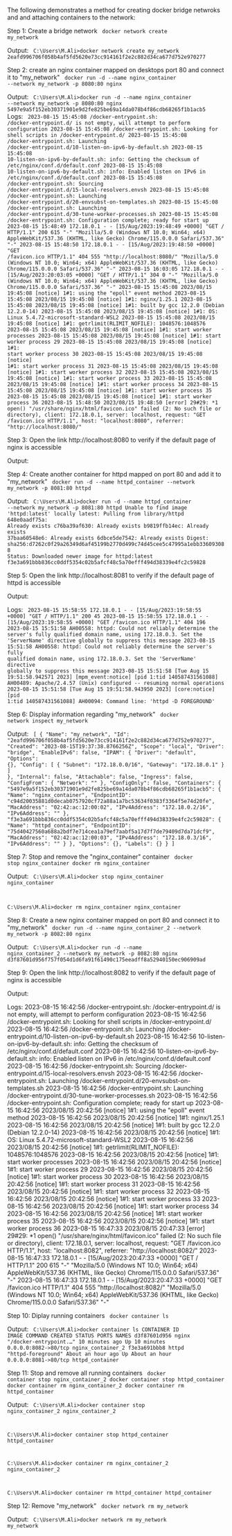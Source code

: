 The following demonstrates a method for creating docker bridge netwroks and
and attaching containers to the network:

Step 1: Create a bridge network
<code>
docker network create my_network
</code>

Output:
<code>
C:\Users\M.Ali>docker network create my_network
2eafd996706f058b4af5fd5620e73cc914161f2e2c882d34ca677d752e970277
</code>

Step 2: create an nginx container mapped on desktops port 80 and connect it to "my_network"
<code>
docker run -d --name nginx_container --network my_network -p 8080:80 nginx
</code>

Output:
<code>
C:\Users\M.Ali>docker run -d --name nginx_container --network my_network -p 8080:80 nginx
5497e9a5f152eb30371901e9d2fe825be69a14da078b4f86cdb68265f1b1acb5
</code>
Logs:
<code>
2023-08-15 15:45:08 /docker-entrypoint.sh: /docker-entrypoint.d/ is not empty, will attempt to perform configuration
2023-08-15 15:45:08 /docker-entrypoint.sh: Looking for shell scripts in /docker-entrypoint.d/
2023-08-15 15:45:08 /docker-entrypoint.sh: Launching /docker-entrypoint.d/10-listen-on-ipv6-by-default.sh
2023-08-15 15:45:08 10-listen-on-ipv6-by-default.sh: info: Getting the checksum of /etc/nginx/conf.d/default.conf
2023-08-15 15:45:08 10-listen-on-ipv6-by-default.sh: info: Enabled listen on IPv6 in /etc/nginx/conf.d/default.conf
2023-08-15 15:45:08 /docker-entrypoint.sh: Sourcing /docker-entrypoint.d/15-local-resolvers.envsh
2023-08-15 15:45:08 /docker-entrypoint.sh: Launching /docker-entrypoint.d/20-envsubst-on-templates.sh
2023-08-15 15:45:08 /docker-entrypoint.sh: Launching /docker-entrypoint.d/30-tune-worker-processes.sh
2023-08-15 15:45:08 /docker-entrypoint.sh: Configuration complete; ready for start up
2023-08-15 15:48:49 172.18.0.1 - - [15/Aug/2023:19:48:49 +0000] "GET / HTTP/1.1" 200 615 "-" "Mozilla/5.0 (Windows NT 10.0; Win64; x64) AppleWebKit/537.36 (KHTML, like Gecko) Chrome/115.0.0.0 Safari/537.36" "-"
2023-08-15 15:48:50 172.18.0.1 - - [15/Aug/2023:19:48:50 +0000] "GET /favicon.ico HTTP/1.1" 404 555 "http://localhost:8080/" "Mozilla/5.0 (Windows NT 10.0; Win64; x64) AppleWebKit/537.36 (KHTML, like Gecko) Chrome/115.0.0.0 Safari/537.36" "-"
2023-08-15 16:03:05 172.18.0.1 - - [15/Aug/2023:20:03:05 +0000] "GET / HTTP/1.1" 304 0 "-" "Mozilla/5.0 (Windows NT 10.0; Win64; x64) AppleWebKit/537.36 (KHTML, like Gecko) Chrome/115.0.0.0 Safari/537.36" "-"
2023-08-15 15:45:08 2023/08/15 19:45:08 [notice] 1#1: using the "epoll" event method
2023-08-15 15:45:08 2023/08/15 19:45:08 [notice] 1#1: nginx/1.25.1
2023-08-15 15:45:08 2023/08/15 19:45:08 [notice] 1#1: built by gcc 12.2.0 (Debian 12.2.0-14) 
2023-08-15 15:45:08 2023/08/15 19:45:08 [notice] 1#1: OS: Linux 5.4.72-microsoft-standard-WSL2
2023-08-15 15:45:08 2023/08/15 19:45:08 [notice] 1#1: getrlimit(RLIMIT_NOFILE): 1048576:1048576
2023-08-15 15:45:08 2023/08/15 19:45:08 [notice] 1#1: start worker processes
2023-08-15 15:45:08 2023/08/15 19:45:08 [notice] 1#1: start worker process 29
2023-08-15 15:45:08 2023/08/15 19:45:08 [notice] 1#1: start worker process 30
2023-08-15 15:45:08 2023/08/15 19:45:08 [notice] 1#1: start worker process 31
2023-08-15 15:45:08 2023/08/15 19:45:08 [notice] 1#1: start worker process 32
2023-08-15 15:45:08 2023/08/15 19:45:08 [notice] 1#1: start worker process 33
2023-08-15 15:45:08 2023/08/15 19:45:08 [notice] 1#1: start worker process 34
2023-08-15 15:45:08 2023/08/15 19:45:08 [notice] 1#1: start worker process 35
2023-08-15 15:45:08 2023/08/15 19:45:08 [notice] 1#1: start worker process 36
2023-08-15 15:48:50 2023/08/15 19:48:50 [error] 29#29: *1 open() "/usr/share/nginx/html/favicon.ico" failed (2: No such file or directory), client: 172.18.0.1, server: localhost, request: "GET /favicon.ico HTTP/1.1", host: "localhost:8080", referrer: "http://localhost:8080/"
</code>

Step 3: Open the link http://localhost:8080 to verify if the default page of nginx is accessible

Output:


Step 4: Create another container for httpd mapped on port 80 and add it to "my_network"
<code>
docker run -d --name httpd_container --network my_network -p 8081:80 httpd
</code>

Output:
<code>
C:\Users\M.Ali>docker run -d --name httpd_container --network my_network -p 8081:80 httpd
Unable to find image 'httpd:latest' locally
latest: Pulling from library/httpd
648e0aadf75a: Already exists
c76ba39af630: Already exists
b9819ffb14ec: Already exists
37baa60548e6: Already exists
6dbce5de7542: Already exists
Digest: sha256:d7262c0f29a26349d6af45199b2770d499c74d45cee5c47995a1ebb336093088
Status: Downloaded newer image for httpd:latest
f3e3a691bbb836cc0ddf5354c02b5afcf48c5a70efff494d38339e4fc2c59828
</code>

Step 5: Open the link http://localhost:8081 to verify if the default page of httpd is accessible

Output:

Logs:
<code>
2023-08-15 15:58:55 172.18.0.1 - - [15/Aug/2023:19:58:55 +0000] "GET / HTTP/1.1" 200 45
2023-08-15 15:58:55 172.18.0.1 - - [15/Aug/2023:19:58:55 +0000] "GET /favicon.ico HTTP/1.1" 404 196
2023-08-15 15:51:58 AH00558: httpd: Could not reliably determine the server's fully qualified domain name, using 172.18.0.3. Set the 'ServerName' directive globally to suppress this message
2023-08-15 15:51:58 AH00558: httpd: Could not reliably determine the server's fully qualified domain name, using 172.18.0.3. Set the 'ServerName' directive globally to suppress this message
2023-08-15 15:51:58 [Tue Aug 15 19:51:58.942571 2023] [mpm_event:notice] [pid 1:tid 140587431561088] AH00489: Apache/2.4.57 (Unix) configured -- resuming normal operations
2023-08-15 15:51:58 [Tue Aug 15 19:51:58.943950 2023] [core:notice] [pid 1:tid 140587431561088] AH00094: Command line: 'httpd -D FOREGROUND'
</code>

Step 6: Display information regarding "my_network"
<code>
docker network inspect my_network
</code>

Output:
<code>
[
    {
        "Name": "my_network",
        "Id": "2eafd996706f058b4af5fd5620e73cc914161f2e2c882d34ca677d752e970277",
        "Created": "2023-08-15T19:37:38.8766256Z",
        "Scope": "local",
        "Driver": "bridge",
        "EnableIPv6": false,
        "IPAM": {
            "Driver": "default",
            "Options": {},
            "Config": [
                {
                    "Subnet": "172.18.0.0/16",
                    "Gateway": "172.18.0.1"
                }
            ]
        },
        "Internal": false,
        "Attachable": false,
        "Ingress": false,
        "ConfigFrom": {
            "Network": ""
        },
        "ConfigOnly": false,
        "Containers": {
            "5497e9a5f152eb30371901e9d2fe825be69a14da078b4f86cdb68265f1b1acb5": {
                "Name": "nginx_container",
                "EndpointID": "c94d20035881d0decab0757920cf72a88a1a7bc53634f0383f3364f5e74d20fe",
                "MacAddress": "02:42:ac:12:00:02",
                "IPv4Address": "172.18.0.2/16",
                "IPv6Address": ""
            },
            "f3e3a691bbb836cc0ddf5354c02b5afcf48c5a70efff494d38339e4fc2c59828": {
                "Name": "httpd_container",
                "EndpointID": "75d40427560a688a2bdf7e714cea1a79ef7aabf5a17d7f7de79409d7da71dcf9",
                "MacAddress": "02:42:ac:12:00:03",
                "IPv4Address": "172.18.0.3/16",
                "IPv6Address": ""
            }
        },
        "Options": {},
        "Labels": {}
    }
]
</code>

Step 7: Stop and remove the "nginx_container" container
<code>
docker stop nginx_container
docker rm nginx_container
</code>

Output:
<code>
C:\Users\M.Ali>docker stop nginx_container
nginx_container

C:\Users\M.Ali>docker rm nginx_container
nginx_container
</code>

Step 8: Create a new nginx container mapped on port 80 and connect it to "my_network"
<code>
docker run -d --name nginx_container_2 --network my_network -p 8082:80 nginx
</code>

Output:
<code>
C:\Users\M.Ali>docker run -d --name nginx_container_2 --network my_network -p 8082:80 nginx
d3f87601d956f757f054d1d6fa91f61490c175eeadff8a52940150ec906909ad
</code>

Step 9: Open the link http://localhost:8082 to verify if the default page of nginx is accessible
 
Output:

Logs:
2023-08-15 16:42:56 /docker-entrypoint.sh: /docker-entrypoint.d/ is not empty, will attempt to perform configuration
2023-08-15 16:42:56 /docker-entrypoint.sh: Looking for shell scripts in /docker-entrypoint.d/
2023-08-15 16:42:56 /docker-entrypoint.sh: Launching /docker-entrypoint.d/10-listen-on-ipv6-by-default.sh
2023-08-15 16:42:56 10-listen-on-ipv6-by-default.sh: info: Getting the checksum of /etc/nginx/conf.d/default.conf
2023-08-15 16:42:56 10-listen-on-ipv6-by-default.sh: info: Enabled listen on IPv6 in /etc/nginx/conf.d/default.conf
2023-08-15 16:42:56 /docker-entrypoint.sh: Sourcing /docker-entrypoint.d/15-local-resolvers.envsh
2023-08-15 16:42:56 /docker-entrypoint.sh: Launching /docker-entrypoint.d/20-envsubst-on-templates.sh
2023-08-15 16:42:56 /docker-entrypoint.sh: Launching /docker-entrypoint.d/30-tune-worker-processes.sh
2023-08-15 16:42:56 /docker-entrypoint.sh: Configuration complete; ready for start up
2023-08-15 16:42:56 2023/08/15 20:42:56 [notice] 1#1: using the "epoll" event method
2023-08-15 16:42:56 2023/08/15 20:42:56 [notice] 1#1: nginx/1.25.1
2023-08-15 16:42:56 2023/08/15 20:42:56 [notice] 1#1: built by gcc 12.2.0 (Debian 12.2.0-14) 
2023-08-15 16:42:56 2023/08/15 20:42:56 [notice] 1#1: OS: Linux 5.4.72-microsoft-standard-WSL2
2023-08-15 16:42:56 2023/08/15 20:42:56 [notice] 1#1: getrlimit(RLIMIT_NOFILE): 1048576:1048576
2023-08-15 16:42:56 2023/08/15 20:42:56 [notice] 1#1: start worker processes
2023-08-15 16:42:56 2023/08/15 20:42:56 [notice] 1#1: start worker process 29
2023-08-15 16:42:56 2023/08/15 20:42:56 [notice] 1#1: start worker process 30
2023-08-15 16:42:56 2023/08/15 20:42:56 [notice] 1#1: start worker process 31
2023-08-15 16:42:56 2023/08/15 20:42:56 [notice] 1#1: start worker process 32
2023-08-15 16:42:56 2023/08/15 20:42:56 [notice] 1#1: start worker process 33
2023-08-15 16:42:56 2023/08/15 20:42:56 [notice] 1#1: start worker process 34
2023-08-15 16:42:56 2023/08/15 20:42:56 [notice] 1#1: start worker process 35
2023-08-15 16:42:56 2023/08/15 20:42:56 [notice] 1#1: start worker process 36
2023-08-15 16:47:33 2023/08/15 20:47:33 [error] 29#29: *1 open() "/usr/share/nginx/html/favicon.ico" failed (2: No such file or directory), client: 172.18.0.1, server: localhost, request: "GET /favicon.ico HTTP/1.1", host: "localhost:8082", referrer: "http://localhost:8082/"
2023-08-15 16:47:33 172.18.0.1 - - [15/Aug/2023:20:47:33 +0000] "GET / HTTP/1.1" 200 615 "-" "Mozilla/5.0 (Windows NT 10.0; Win64; x64) AppleWebKit/537.36 (KHTML, like Gecko) Chrome/115.0.0.0 Safari/537.36" "-"
2023-08-15 16:47:33 172.18.0.1 - - [15/Aug/2023:20:47:33 +0000] "GET /favicon.ico HTTP/1.1" 404 555 "http://localhost:8082/" "Mozilla/5.0 (Windows NT 10.0; Win64; x64) AppleWebKit/537.36 (KHTML, like Gecko) Chrome/115.0.0.0 Safari/537.36" "-"

Step 10: Diplay running containers
<code>
docker container ls
</code>

Output:
<code>
C:\Users\M.Ali>docker container ls
CONTAINER ID   IMAGE     COMMAND                  CREATED             STATUS             PORTS                  NAMES
d3f87601d956   nginx     "/docker-entrypoint.…"   10 minutes ago      Up 10 minutes      0.0.0.0:8082->80/tcp   nginx_container_2
f3e3a691bbb8   httpd     "httpd-foreground"       About an hour ago   Up About an hour   0.0.0.0:8081->80/tcp   httpd_container
</code>

Step 11: Stop and remove all running containers
<code>
docker container stop nginx_container_2
docker container stop httpd_container
docker container rm nginx_container_2
docker container rm httpd_container
</code>

Output:
<code>
C:\Users\M.Ali>docker container stop nginx_container_2
nginx_container_2

C:\Users\M.Ali>docker container stop httpd_container
httpd_container

C:\Users\M.Ali>docker container rm nginx_container_2
nginx_container_2

C:\Users\M.Ali>docker container rm httpd_container
httpd_container
</code>

Step 12: Remove "my_network"
<code>
docker network rm my_network
</code>

Output:
<code>
C:\Users\M.Ali>docker network rm my_network
my_network
</code>